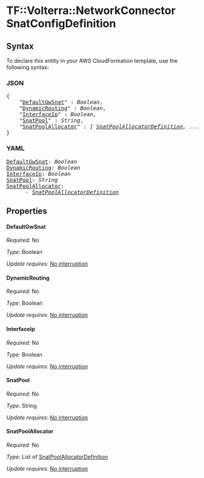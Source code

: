 # TF::Volterra::NetworkConnector SnatConfigDefinition

## Syntax

To declare this entity in your AWS CloudFormation template, use the following syntax:

### JSON

<pre>
{
    "<a href="#defaultgwsnat" title="DefaultGwSnat">DefaultGwSnat</a>" : <i>Boolean</i>,
    "<a href="#dynamicrouting" title="DynamicRouting">DynamicRouting</a>" : <i>Boolean</i>,
    "<a href="#interfaceip" title="InterfaceIp">InterfaceIp</a>" : <i>Boolean</i>,
    "<a href="#snatpool" title="SnatPool">SnatPool</a>" : <i>String</i>,
    "<a href="#snatpoolallocator" title="SnatPoolAllocator">SnatPoolAllocator</a>" : <i>[ <a href="snatpoolallocatordefinition.md">SnatPoolAllocatorDefinition</a>, ... ]</i>
}
</pre>

### YAML

<pre>
<a href="#defaultgwsnat" title="DefaultGwSnat">DefaultGwSnat</a>: <i>Boolean</i>
<a href="#dynamicrouting" title="DynamicRouting">DynamicRouting</a>: <i>Boolean</i>
<a href="#interfaceip" title="InterfaceIp">InterfaceIp</a>: <i>Boolean</i>
<a href="#snatpool" title="SnatPool">SnatPool</a>: <i>String</i>
<a href="#snatpoolallocator" title="SnatPoolAllocator">SnatPoolAllocator</a>: <i>
      - <a href="snatpoolallocatordefinition.md">SnatPoolAllocatorDefinition</a></i>
</pre>

## Properties

#### DefaultGwSnat

_Required_: No

_Type_: Boolean

_Update requires_: [No interruption](https://docs.aws.amazon.com/AWSCloudFormation/latest/UserGuide/using-cfn-updating-stacks-update-behaviors.html#update-no-interrupt)

#### DynamicRouting

_Required_: No

_Type_: Boolean

_Update requires_: [No interruption](https://docs.aws.amazon.com/AWSCloudFormation/latest/UserGuide/using-cfn-updating-stacks-update-behaviors.html#update-no-interrupt)

#### InterfaceIp

_Required_: No

_Type_: Boolean

_Update requires_: [No interruption](https://docs.aws.amazon.com/AWSCloudFormation/latest/UserGuide/using-cfn-updating-stacks-update-behaviors.html#update-no-interrupt)

#### SnatPool

_Required_: No

_Type_: String

_Update requires_: [No interruption](https://docs.aws.amazon.com/AWSCloudFormation/latest/UserGuide/using-cfn-updating-stacks-update-behaviors.html#update-no-interrupt)

#### SnatPoolAllocator

_Required_: No

_Type_: List of <a href="snatpoolallocatordefinition.md">SnatPoolAllocatorDefinition</a>

_Update requires_: [No interruption](https://docs.aws.amazon.com/AWSCloudFormation/latest/UserGuide/using-cfn-updating-stacks-update-behaviors.html#update-no-interrupt)

